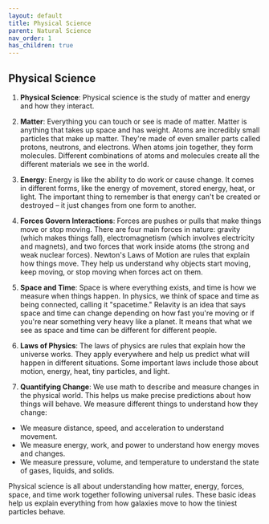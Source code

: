 ```yaml
---
layout: default
title: Physical Science
parent: Natural Science
nav_order: 1
has_children: true
---
```


## Physical Science

1. **Physical Science**: Physical science is the study of matter and energy and how they interact.

2. **Matter**: Everything you can touch or see is made of matter. Matter is anything that takes up space and has weight. Atoms are incredibly small particles that make up matter. They're made of even smaller parts called protons, neutrons, and electrons. When atoms join together, they form molecules. Different combinations of atoms and molecules create all the different materials we see in the world.

3. **Energy**: Energy is like the ability to do work or cause change. It comes in different forms, like the energy of movement, stored energy, heat, or light. The important thing to remember is that energy can't be created or destroyed – it just changes from one form to another.

4. **Forces Govern Interactions**: Forces are pushes or pulls that make things move or stop moving. There are four main forces in nature: gravity (which makes things fall), electromagnetism (which involves electricity and magnets), and two forces that work inside atoms (the strong and weak nuclear forces). Newton's Laws of Motion are rules that explain how things move. They help us understand why objects start moving, keep moving, or stop moving when forces act on them.

5. **Space and Time**: Space is where everything exists, and time is how we measure when things happen. In physics, we think of space and time as being connected, calling it "spacetime." Relavity is an idea that says space and time can change depending on how fast you're moving or if you're near something very heavy like a planet. It means that what we see as space and time can be different for different people.

6. **Laws of Physics**: The laws of physics are rules that explain how the universe works. They apply everywhere and help us predict what will happen in different situations. Some important laws include those about motion, energy, heat, tiny particles, and light.

7. **Quantifying Change**: We use math to describe and measure changes in the physical world. This helps us make precise predictions about how things will behave. We measure different things to understand how they change:
- We measure distance, speed, and acceleration to understand movement.
- We measure energy, work, and power to understand how energy moves and changes.
- We measure pressure, volume, and temperature to understand the state of gases, liquids, and solids.

Physical science is all about understanding how matter, energy, forces, space, and time work together following universal rules. These basic ideas help us explain everything from how galaxies move to how the tiniest particles behave.
